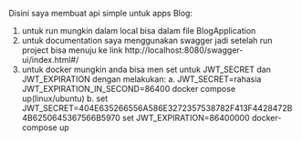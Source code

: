 Disini saya membuat api simple untuk apps Blog:
1. untuk run mungkin dalam local bisa dalam file BlogApplication
2. untuk documentation saya menggunakan swagger jadi setelah run project bisa menuju ke link http://localhost:8080/swagger-ui/index.html#/
3. untuk docker mungkin anda bisa men set untuk JWT_SECRET dan JWT_EXPIRATION dengan melakukan:
    a.  JWT_SECRET=rahasia JWT_EXPIRATION_IN_SECOND=86400 docker compose up(linux/ubuntu)
    b.  set JWT_SECRET=404E635266556A586E3272357538782F413F4428472B4B6250645367566B5970
        set JWT_EXPIRATION=86400000
        docker-compose up
